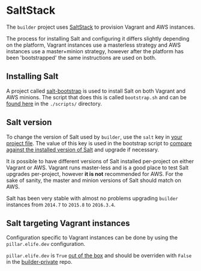 # SaltStack

The `builder` project uses [SaltStack](https://github.com/saltstack/salt) to provision Vagrant and AWS instances.

The process for installing Salt and configuring it differs slightly depending on the platform, Vagrant instances use a masterless strategy and AWS instances use a master+minion strategy, however after the platform has been 'bootstrapped' the same instructions are used on both.

## Installing Salt

A project called [salt-bootstrap](https://github.com/saltstack/salt-bootstrap) is used to install Salt on both Vagrant and AWS minions. The script that does this is called `bootstrap.sh` and can be [found here](https://github.com/elifesciences/builder/blob/master/scripts/bootstrap.sh) in the `./scripts/` directory.

## Salt version

To change the version of Salt used by `builder`, use the `salt` key in [your project file]( https://github.com/elifesciences/builder/blob/master/projects/example.yaml#L3). The value of this key is used in the bootstrap script to [compare against the installed version of Salt](https://github.com/elifesciences/builder/blob/master/scripts/bootstrap.sh#L29) and upgrade if necessary.

It *is* possible to have different versions of Salt installed per-project on either Vagrant or AWS. Vagrant runs master-less and is a good place to test Salt upgrades per-project, however **it is not** recommended for AWS. For the sake of sanity, the master and minion versions of Salt should match on AWS.

Salt has been very stable with almost no problems upgrading `builder` instances from `2014.7` to `2015.8` to `2016.3.4`.

## Salt targeting Vagrant instances

Configuration specific to Vagrant instances can be done by using the `pillar.elife.dev` configuration.

`pillar.elife.dev` is `True` [out of the box](https://github.com/elifesciences/builder-base-formula/blob/master/pillar/elife.sls#L5) and should be overriden with `False` in the [builder-private](https://github.com/elifesciences/builder-private-example/blob/master/pillar/elife.sls#L7) repo.
